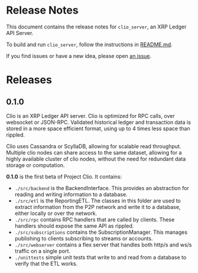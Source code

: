 # Release Notes

This document contains the release notes for `clio_server`, an XRP Ledger API Server.

To build and run `clio_server`, follow the instructions in [README.md](https://github.com/cjcobb23/clio).

If you find issues or have a new idea, please open [an issue](https://github.com/cjcobb23/clio/issues).

# Releases

## 0.1.0

Clio is an XRP Ledger API server. Clio is optimized for RPC calls, over websocket or JSON-RPC. Validated historical ledger and transaction data is stored in a more space efficient format, using up to 4 times less space than rippled.

Clio uses Cassandra or ScyllaDB, allowing for scalable read throughput. Multiple clio nodes can share access to the same dataset, allowing for a highly available cluster of clio nodes, without the need for redundant data storage or computation.

**0.1.0** is the first beta of Project Clio. It contains:
-  `./src/backend` is the BackendInterface. This provides an abstraction for reading and writing information to a database.
-  `./src/etl` is the ReportingETL. The classes in this folder are used to extract information from the P2P network and write it to a database, either locally or over the network.
-  `./src/rpc` contains RPC handlers that are called by clients. These handlers should expose the same API as rippled.
-  `./src/subscriptions` contains the SubscriptionManager. This manages publishing to clients subscribing to streams or accounts.
-  `./src/webserver` contains a flex server that handles both http/s and ws/s traffic on a single port.
-  `./unittests` simple unit tests that write to and read from a database to verify that the ETL works.